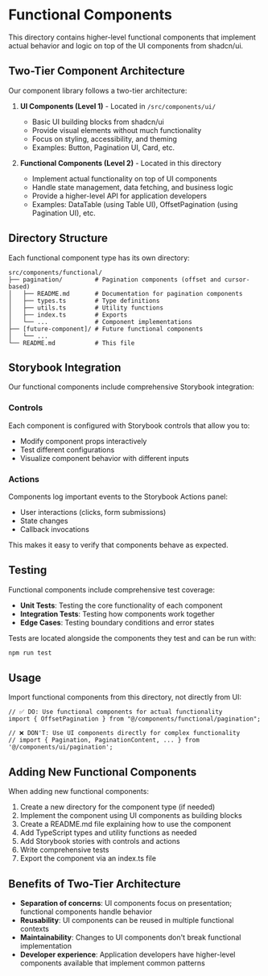 # Functional Components

This directory contains higher-level functional components that implement actual behavior and logic on top of the UI components from shadcn/ui.

## Two-Tier Component Architecture

Our component library follows a two-tier architecture:

1. **UI Components (Level 1)** - Located in `/src/components/ui/`

   - Basic UI building blocks from shadcn/ui
   - Provide visual elements without much functionality
   - Focus on styling, accessibility, and theming
   - Examples: Button, Pagination UI, Card, etc.

2. **Functional Components (Level 2)** - Located in this directory
   - Implement actual functionality on top of UI components
   - Handle state management, data fetching, and business logic
   - Provide a higher-level API for application developers
   - Examples: DataTable (using Table UI), OffsetPagination (using Pagination UI), etc.

## Directory Structure

Each functional component type has its own directory:

```
src/components/functional/
├── pagination/         # Pagination components (offset and cursor-based)
│   ├── README.md       # Documentation for pagination components
│   ├── types.ts        # Type definitions
│   ├── utils.ts        # Utility functions
│   ├── index.ts        # Exports
│   └── ...             # Component implementations
├── [future-component]/ # Future functional components
│   └── ...
└── README.md           # This file
```

## Storybook Integration

Our functional components include comprehensive Storybook integration:

### Controls

Each component is configured with Storybook controls that allow you to:

- Modify component props interactively
- Test different configurations
- Visualize component behavior with different inputs

### Actions

Components log important events to the Storybook Actions panel:

- User interactions (clicks, form submissions)
- State changes
- Callback invocations

This makes it easy to verify that components behave as expected.

## Testing

Functional components include comprehensive test coverage:

- **Unit Tests**: Testing the core functionality of each component
- **Integration Tests**: Testing how components work together
- **Edge Cases**: Testing boundary conditions and error states

Tests are located alongside the components they test and can be run with:

```bash
npm run test
```

## Usage

Import functional components from this directory, not directly from UI:

```tsx
// ✅ DO: Use functional components for actual functionality
import { OffsetPagination } from "@/components/functional/pagination";

// ❌ DON'T: Use UI components directly for complex functionality
// import { Pagination, PaginationContent, ... } from '@/components/ui/pagination';
```

## Adding New Functional Components

When adding new functional components:

1. Create a new directory for the component type (if needed)
2. Implement the component using UI components as building blocks
3. Create a README.md file explaining how to use the component
4. Add TypeScript types and utility functions as needed
5. Add Storybook stories with controls and actions
6. Write comprehensive tests
7. Export the component via an index.ts file

## Benefits of Two-Tier Architecture

- **Separation of concerns**: UI components focus on presentation; functional components handle behavior
- **Reusability**: UI components can be reused in multiple functional contexts
- **Maintainability**: Changes to UI components don't break functional implementation
- **Developer experience**: Application developers have higher-level components available that implement common patterns
